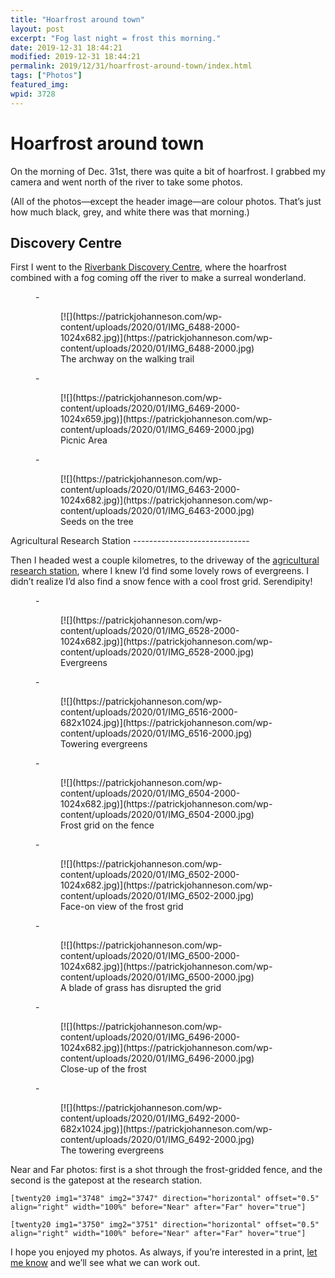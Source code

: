 ```yaml
---
title: "Hoarfrost around town"
layout: post
excerpt: "Fog last night = frost this morning."
date: 2019-12-31 18:44:21
modified: 2019-12-31 18:44:21
permalink: 2019/12/31/hoarfrost-around-town/index.html
tags: ["Photos"]
featured_img: 
wpid: 3728
---
```


# Hoarfrost around town

On the morning of Dec. 31st, there was quite a bit of hoarfrost. I grabbed my camera and went north of the river to take some photos.

(All of the photos—except the header image—are colour photos. That’s just how much black, grey, and white there was that morning.)

Discovery Centre
----------------

First I went to the [Riverbank Discovery Centre](http://riverbank.mb.ca/), where the hoarfrost combined with a fog coming off the river to make a surreal wonderland.

<figure class="is-layout-flex wp-block-gallery-36 wp-block-gallery columns-3 is-cropped">- <figure>[![](https://patrickjohanneson.com/wp-content/uploads/2020/01/IMG_6488-2000-1024x682.jpg)](https://patrickjohanneson.com/wp-content/uploads/2020/01/IMG_6488-2000.jpg)<figcaption class="blocks-gallery-item__caption">The archway on the walking trail</figcaption></figure>
- <figure>[![](https://patrickjohanneson.com/wp-content/uploads/2020/01/IMG_6469-2000-1024x659.jpg)](https://patrickjohanneson.com/wp-content/uploads/2020/01/IMG_6469-2000.jpg)<figcaption class="blocks-gallery-item__caption">Picnic Area</figcaption></figure>
- <figure>[![](https://patrickjohanneson.com/wp-content/uploads/2020/01/IMG_6463-2000-1024x682.jpg)](https://patrickjohanneson.com/wp-content/uploads/2020/01/IMG_6463-2000.jpg)<figcaption class="blocks-gallery-item__caption">Seeds on the tree</figcaption></figure>

</figure>Agricultural Research Station
-----------------------------

Then I headed west a couple kilometres, to the driveway of the [agricultural research station](https://www5.agr.gc.ca/eng/science-and-innovation/agriculture-and-agri-food-research-centres-and-collections/manitoba/brandon-research-and-development-centre/?id=1180705255780), where I knew I’d find some lovely rows of evergreens. I didn’t realize I’d also find a snow fence with a cool frost grid. Serendipity!

<figure class="is-layout-flex wp-block-gallery-38 wp-block-gallery columns-3 is-cropped">- <figure>[![](https://patrickjohanneson.com/wp-content/uploads/2020/01/IMG_6528-2000-1024x682.jpg)](https://patrickjohanneson.com/wp-content/uploads/2020/01/IMG_6528-2000.jpg)<figcaption class="blocks-gallery-item__caption">Evergreens</figcaption></figure>
- <figure>[![](https://patrickjohanneson.com/wp-content/uploads/2020/01/IMG_6516-2000-682x1024.jpg)](https://patrickjohanneson.com/wp-content/uploads/2020/01/IMG_6516-2000.jpg)<figcaption class="blocks-gallery-item__caption">Towering evergreens</figcaption></figure>
- <figure>[![](https://patrickjohanneson.com/wp-content/uploads/2020/01/IMG_6504-2000-1024x682.jpg)](https://patrickjohanneson.com/wp-content/uploads/2020/01/IMG_6504-2000.jpg)<figcaption class="blocks-gallery-item__caption">Frost grid on the fence</figcaption></figure>
- <figure>[![](https://patrickjohanneson.com/wp-content/uploads/2020/01/IMG_6502-2000-1024x682.jpg)](https://patrickjohanneson.com/wp-content/uploads/2020/01/IMG_6502-2000.jpg)<figcaption class="blocks-gallery-item__caption">Face-on view of the frost grid</figcaption></figure>
- <figure>[![](https://patrickjohanneson.com/wp-content/uploads/2020/01/IMG_6500-2000-1024x682.jpg)](https://patrickjohanneson.com/wp-content/uploads/2020/01/IMG_6500-2000.jpg)<figcaption class="blocks-gallery-item__caption">A blade of grass has disrupted the grid</figcaption></figure>
- <figure>[![](https://patrickjohanneson.com/wp-content/uploads/2020/01/IMG_6496-2000-1024x682.jpg)](https://patrickjohanneson.com/wp-content/uploads/2020/01/IMG_6496-2000.jpg)<figcaption class="blocks-gallery-item__caption">Close-up of the frost</figcaption></figure>
- <figure>[![](https://patrickjohanneson.com/wp-content/uploads/2020/01/IMG_6492-2000-682x1024.jpg)](https://patrickjohanneson.com/wp-content/uploads/2020/01/IMG_6492-2000.jpg)<figcaption class="blocks-gallery-item__caption">The towering evergreens</figcaption></figure>

</figure>Near and Far photos: first is a shot through the frost-gridded fence, and the second is the gatepost at the research station.

`[twenty20 img1="3748" img2="3747" direction="horizontal" offset="0.5" align="right" width="100%" before="Near" after="Far" hover="true"]`

`[twenty20 img1="3750" img2="3751" direction="horizontal" offset="0.5" align="right" width="100%" before="Near" after="Far" hover="true"]`

I hope you enjoyed my photos. As always, if you’re interested in a print, [let me know](mailto:pat@patrickjohanneson.com) and we’ll see what we can work out.